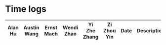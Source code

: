 # Time logs
| Alan Hu | Austin Wang | Ernst Mach | Wendi Zhao | Yi Zhe Zhang | Zi Zhou Yin | Date | Description |
|---------|-------------|------------|------------|--------------|-------------|------|-------------|